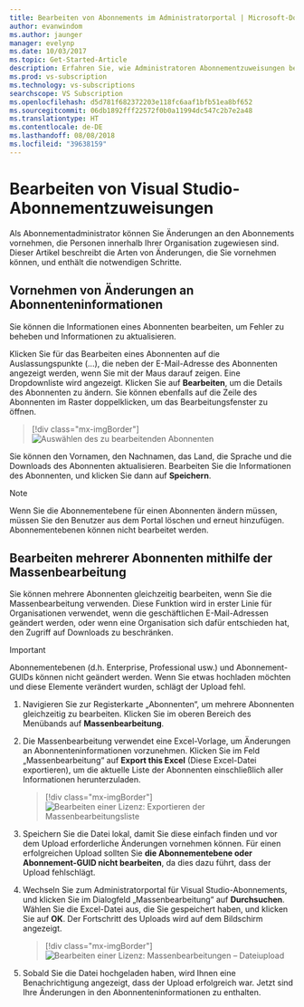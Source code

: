 ```yaml
---
title: Bearbeiten von Abonnements im Administratorportal | Microsoft-Dokumentation
author: evanwindom
ms.author: jaunger
manager: evelynp
ms.date: 10/03/2017
ms.topic: Get-Started-Article
description: Erfahren Sie, wie Administratoren Abonnementzuweisungen bearbeiten können.
ms.prod: vs-subscription
ms.technology: vs-subscriptions
searchscope: VS Subscription
ms.openlocfilehash: d5d781f682372203e118fc6aaf1bfb51ea8bf652
ms.sourcegitcommit: 06db1892fff22572f0b0a11994dc547c2b7e2a48
ms.translationtype: HT
ms.contentlocale: de-DE
ms.lasthandoff: 08/08/2018
ms.locfileid: "39638159"
---
```

# <a name="editing-visual-studio-subscription-assignments"></a>Bearbeiten von Visual Studio-Abonnementzuweisungen

Als Abonnementadministrator können Sie Änderungen an den Abonnements vornehmen, die Personen innerhalb Ihrer Organisation zugewiesen sind.  Dieser Artikel beschreibt die Arten von Änderungen, die Sie vornehmen können, und enthält die notwendigen Schritte. 

## <a name="making-changes-to-subscriber-information"></a>Vornehmen von Änderungen an Abonnenteninformationen
Sie können die Informationen eines Abonnenten bearbeiten, um Fehler zu beheben und Informationen zu aktualisieren. 

Klicken Sie für das Bearbeiten eines Abonnenten auf die Auslassungspunkte (...), die neben der E-Mail-Adresse des Abonnenten angezeigt werden, wenn Sie mit der Maus darauf zeigen. Eine Dropdownliste wird angezeigt.  Klicken Sie auf **Bearbeiten**, um die Details des Abonnenten zu ändern. Sie können ebenfalls auf die Zeile des Abonnenten im Raster doppelklicken, um das Bearbeitungsfenster zu öffnen.
> [!div class="mx-imgBorder"]
> ![Auswählen des zu bearbeitenden Abonnenten](_img\edit-license\select-subscriber.png)

Sie können den Vornamen, den Nachnamen, das Land, die Sprache und die Downloads des Abonnenten aktualisieren. Bearbeiten Sie die Informationen des Abonnenten, und klicken Sie dann auf **Speichern**.

   > [!NOTE]
   > Wenn Sie die Abonnementebene für einen Abonnenten ändern müssen, müssen Sie den Benutzer aus dem Portal löschen und erneut hinzufügen. Abonnementebenen können nicht bearbeitet werden.

## <a name="editing-multiple-subscribers-using-bulk-edit"></a>Bearbeiten mehrerer Abonnenten mithilfe der Massenbearbeitung

Sie können mehrere Abonnenten gleichzeitig bearbeiten, wenn Sie die Massenbearbeitung verwenden. Diese Funktion wird in erster Linie für Organisationen verwendet, wenn die geschäftlichen E-Mail-Adressen geändert werden, oder wenn eine Organisation sich dafür entschieden hat, den Zugriff auf Downloads zu beschränken. 

   > [!IMPORTANT]
   > Abonnementebenen (d.h. Enterprise, Professional usw.) und Abonnement-GUIDs können nicht geändert werden.  Wenn Sie etwas hochladen möchten und diese Elemente verändert wurden, schlägt der Upload fehl.  

1.  Navigieren Sie zur Registerkarte „Abonnenten“, um mehrere Abonnenten gleichzeitig zu bearbeiten. Klicken Sie im oberen Bereich des Menübands auf **Massenbearbeitung**. 

2.  Die Massenbearbeitung verwendet eine Excel-Vorlage, um Änderungen an Abonnenteninformationen vorzunehmen. Klicken Sie im Feld „Massenbearbeitung“ auf **Export this Excel** (Diese Excel-Datei exportieren), um die aktuelle Liste der Abonnenten einschließlich aller Informationen herunterzuladen. 
    > [!div class="mx-imgBorder"]
    > ![Bearbeiten einer Lizenz: Exportieren der Massenbearbeitungsliste](_img\edit-license\edit-license-bulk-edit-export.png)

3.  Speichern Sie die Datei lokal, damit Sie diese einfach finden und vor dem Upload erforderliche Änderungen vornehmen können. Für einen erfolgreichen Upload sollten Sie **die Abonnementebene oder Abonnement-GUID nicht bearbeiten**, da dies dazu führt, dass der Upload fehlschlägt. 

4.  Wechseln Sie zum Administratorportal für Visual Studio-Abonnements, und klicken Sie im Dialogfeld „Massenbearbeitung“ auf **Durchsuchen**. Wählen Sie die Excel-Datei aus, die Sie gespeichert haben, und klicken Sie auf **OK**. Der Fortschritt des Uploads wird auf dem Bildschirm angezeigt.
    > [!div class="mx-imgBorder"]    
    > ![Bearbeiten einer Lizenz: Massenbearbeitungen – Dateiupload](_img\edit-license\edit-license-bulk-file-upload1.png)

5.  Sobald Sie die Datei hochgeladen haben, wird Ihnen eine Benachrichtigung angezeigt, dass der Upload erfolgreich war. Jetzt sind Ihre Änderungen in den Abonnenteninformationen zu enthalten. 

